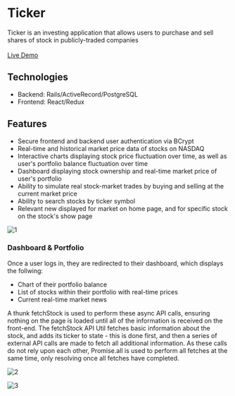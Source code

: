 # Ticker

Ticker is an investing application that allows users to purchase and sell shares of stock in publicly-traded companies<br /><br />
[Live Demo](http://tickerr.herokuapp.com/#/)<br />

## Technologies<br />
* Backend: Rails/ActiveRecord/PostgreSQL<br />
* Frontend: React/Redux<br />

## Features<br />
* Secure frontend and backend user authentication via BCrypt<br />
* Real-time and historical market price data of stocks on NASDAQ<br />
* Interactive charts displaying stock price fluctuation over time, as well as user's portfolio balance fluctuation over time<br />
* Dashboard displaying stock ownership and real-time market price of user's portfolio<br />
* Ability to simulate real stock-market trades by buying and selling at the current market price<br />
* Ability to search stocks by ticker symbol<br />
* Relevant new displayed for market on home page, and for specific stock on the stock's show page<br />

![1](https://user-images.githubusercontent.com/56454897/82098147-36c1ad00-96b9-11ea-8c71-6f07c343c5a1.gif)<br />

### Dashboard & Portfolio<br />
Once a user logs in, they are redirected to their dashboard, which displays the follwing:<br />
* Chart of their portfolio balance<br />
* List of stocks within their portfolio with real-time prices<br />
* Current real-time market news<br />

A thunk fetchStock is used to perform these async API calls, ensuring nothing on the page is loaded until all of the information is received on the front-end. The fetchStock API Util fetches basic information about the stock, and adds its ticker to state - this is done first, and then a series of external API calls are made to fetch all additional information. As these calls do not rely upon each other, Promise.all is used to perform all fetches at the same time, only resolving once all fetches have completed.

![2](https://user-images.githubusercontent.com/56454897/78633620-ea33b800-7856-11ea-9fc9-161cae0796c5.gif)

![3](https://user-images.githubusercontent.com/56454897/78633639-f455b680-7856-11ea-8c4e-38fc93fe13e6.gif)
